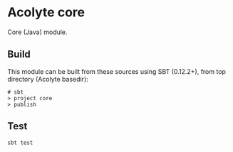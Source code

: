 # Acolyte core

Core (Java) module.

## Build

This module can be built from these sources using SBT (0.12.2+), 
from top directory (Acolyte basedir): 

```
# sbt 
> project core
> publish
```

## Test

`sbt test`
